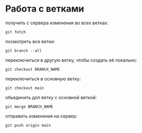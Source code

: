 # Работа с ветками
получить с сервера изменения во всех ветках: 
```
git fetch
```

посмотреть все ветки: 
```
git branch --all
```

переключиться в другую ветку, чтобы создать её локально: 
```
git checkout BRANCH_NAME
```

переключиться в основную ветку: 
```
git checkout main
```

обьединить доп ветку с основной веткой: 
```
git merge BRANCH_NAME
```

отправить изменения на сервер: 
```
git push origin main
```